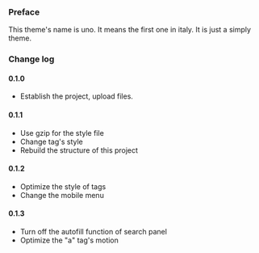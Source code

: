 ### Preface
This theme's name is uno. It means the first one in italy. It is just a simply theme. 

### Change log
#### 0.1.0
- Establish the project, upload files.

#### 0.1.1
- Use gzip for the style file
- Change tag's style
- Rebuild the structure of this project

#### 0.1.2
- Optimize the style of tags
- Change the mobile menu

#### 0.1.3
- Turn off the autofill function of search panel
- Optimize the "a" tag's motion